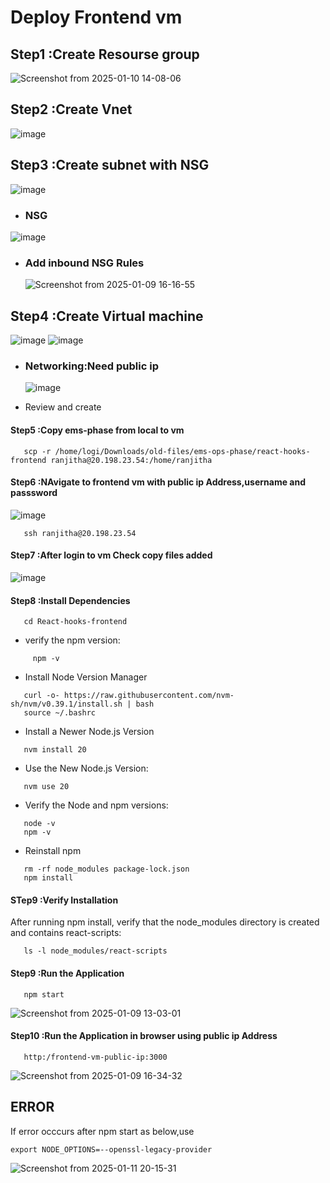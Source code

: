 
# Deploy Frontend vm

## Step1 :Create Resourse group

![Screenshot from 2025-01-10 14-08-06](https://github.com/user-attachments/assets/58c1b951-56da-4d54-9a40-acf803a45b0f)


## Step2 :Create Vnet

![image](https://github.com/user-attachments/assets/39e9618a-ae0a-4be2-8138-48cf13ca151c)

## Step3 :Create subnet with NSG

![image](https://github.com/user-attachments/assets/a0123b3e-1ec7-48d5-8936-4f697e94ab0b)

- ### NSG

 ![image](https://github.com/user-attachments/assets/79da2233-8427-4b53-a1be-528a5301ba9b)

- ### Add inbound NSG Rules
  ![Screenshot from 2025-01-09 16-16-55](https://github.com/user-attachments/assets/7e47e2e3-ee54-461c-b7f4-85d173d6ca78)

## Step4 :Create Virtual machine

![image](https://github.com/user-attachments/assets/825422d3-1fac-413b-9f49-acf6ed1803e6)
![image](https://github.com/user-attachments/assets/82de9bca-88b3-4468-a066-b2431c2bb5a8)

- ### Networking:Need public ip

  ![image](https://github.com/user-attachments/assets/a2d1dbe8-986d-44cb-a223-7ab99e18a39d)

- Review and create

#### Step5 :Copy ems-phase from local to vm
```
   scp -r /home/logi/Downloads/old-files/ems-ops-phase/react-hooks-frontend ranjitha@20.198.23.54:/home/ranjitha
```
#### Step6 :NAvigate to frontend vm with public ip Address,username and passsword

![image](https://github.com/user-attachments/assets/31046edb-8e79-4a28-bce2-9f258dd089da)

```
   ssh ranjitha@20.198.23.54
```

#### Step7 :After login to vm Check copy files added

![image](https://github.com/user-attachments/assets/69a68496-0cf3-4a01-b169-0c6d6311558c)


#### Step8 :Install Dependencies

```
   cd React-hooks-frontend
```
- verify the npm version:
```
     npm -v
```
- Install Node Version Manager
```
   curl -o- https://raw.githubusercontent.com/nvm-sh/nvm/v0.39.1/install.sh | bash
   source ~/.bashrc
```
- Install a Newer Node.js Version
```
   nvm install 20
```
- Use the New Node.js Version:
```
   nvm use 20
```
- Verify the Node and npm versions:
```
   node -v
   npm -v
```
- Reinstall npm
```
   rm -rf node_modules package-lock.json
   npm install
```   
#### STep9 :Verify Installation

After running npm install, verify that the node_modules directory is created and contains react-scripts:
```
   ls -l node_modules/react-scripts
```
#### Step9 :Run the Application
 
```
   npm start
```    
![Screenshot from 2025-01-09 13-03-01](https://github.com/user-attachments/assets/18c3d80e-d04b-4c32-af18-4d6a76f9dd9d)



#### Step10 :Run the Application in browser using public ip Address

```
   http:/frontend-vm-public-ip:3000
```   
![Screenshot from 2025-01-09 16-34-32](https://github.com/user-attachments/assets/17242804-a242-40f8-a7b0-704078cc38ed)

## ERROR
If error occcurs after npm start as below,use
```
export NODE_OPTIONS=--openssl-legacy-provider
```
![Screenshot from 2025-01-11 20-15-31](https://github.com/user-attachments/assets/a955c818-3c21-4979-b2bd-9b9636be32b4)
